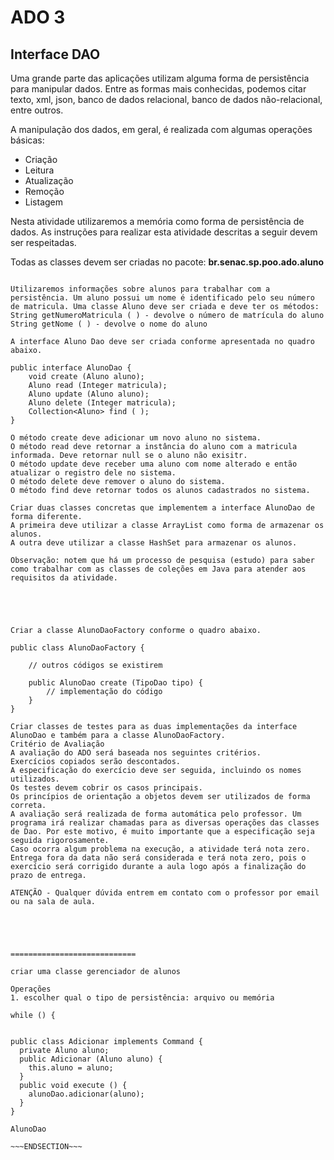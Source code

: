 <!SLIDE supplemental ado3>
# ADO 3
## Interface DAO

Uma grande parte das aplicações utilizam alguma forma de persistência para manipular dados. 
Entre as formas mais conhecidas, podemos citar texto, xml, json, banco de dados relacional, 
banco de dados não-relacional, entre outros.

A manipulação dos dados, em geral, é realizada com algumas operações básicas:

* Criação
* Leitura
* Atualização
* Remoção
* Listagem

Nesta atividade utilizaremos a memória como forma de persistência de dados. 
As instruções para realizar esta atividade descritas a seguir devem ser respeitadas.

Todas as classes devem ser criadas no pacote: **br.senac.sp.poo.ado.aluno**
~~~SECTION:notes~~~

Utilizaremos informações sobre alunos para trabalhar com a persistência. Um aluno possui um nome é identificado pelo seu número de matricula. Uma classe Aluno deve ser criada e deve ter os métodos:
String getNumeroMatricula ( ) - devolve o número de matrícula do aluno
String getNome ( ) - devolve o nome do aluno

A interface Aluno Dao deve ser criada conforme apresentada no quadro abaixo.

public interface AlunoDao {
    void create (Aluno aluno);
    Aluno read (Integer matricula);
    Aluno update (Aluno aluno);
    Aluno delete (Integer matricula);
    Collection<Aluno> find ( );
}

O método create deve adicionar um novo aluno no sistema.
O método read deve retornar a instância do aluno com a matricula informada. Deve retornar null se o aluno não exisitr.
O método update deve receber uma aluno com nome alterado e então atualizar o registro dele no sistema.
O método delete deve remover o aluno do sistema.
O método find deve retornar todos os alunos cadastrados no sistema.

Criar duas classes concretas que implementem a interface AlunoDao de forma diferente.
A primeira deve utilizar a classe ArrayList como forma de armazenar os alunos.
A outra deve utilizar a classe HashSet para armazenar os alunos.

Observação: notem que há um processo de pesquisa (estudo) para saber como trabalhar com as classes de coleções em Java para atender aos requisitos da atividade.





Criar a classe AlunoDaoFactory conforme o quadro abaixo.

public class AlunoDaoFactory {

    // outros códigos se existirem

    public AlunoDao create (TipoDao tipo) {
        // implementação do código
    }
}

Criar classes de testes para as duas implementações da interface AlunoDao e também para a classe AlunoDaoFactory.
Critério de Avaliação
A avaliação do ADO será baseada nos seguintes critérios.
Exercícios copiados serão descontados.
A especificação do exercício deve ser seguida, incluindo os nomes utilizados.
Os testes devem cobrir os casos principais.
Os princípios de orientação a objetos devem ser utilizados de forma correta.
A avaliação será realizada de forma automática pelo professor. Um programa irá realizar chamadas para as diversas operações das classes de Dao. Por este motivo, é muito importante que a especificação seja seguida rigorosamente.
Caso ocorra algum problema na execução, a atividade terá nota zero.
Entrega fora da data não será considerada e terá nota zero, pois o exercício será corrigido durante a aula logo após a finalização do prazo de entrega.

ATENÇÃO - Qualquer dúvida entrem em contato com o professor por email ou na sala de aula.





============================

criar uma classe gerenciador de alunos

Operações
1. escolher qual o tipo de persistência: arquivo ou memória

while () {


public class Adicionar implements Command {
  private Aluno aluno;
  public Adicionar (Aluno aluno) {
    this.aluno = aluno;
  }
  public void execute () {
    alunoDao.adicionar(aluno);
  }
}

AlunoDao 

~~~ENDSECTION~~~
